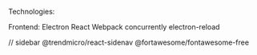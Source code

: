 Technologies:

Frontend:
Electron
React
Webpack
concurrently
electron-reload

// sidebar
@trendmicro/react-sidenav
@fortawesome/fontawesome-free